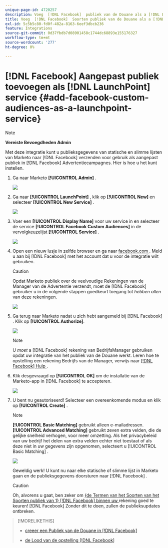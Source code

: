 ```yaml
---
unique-page-id: 4720257
description: Voeg  [!DNL Facebook]  publiek van de Douane als a [!DNL LaunchPoint]  Dienst toe - de Documentatie van Marketo - de Documentatie van het Product
title: Voeg  [!DNL Facebook]  Soorten publiek van de Douane als a [!DNL LaunchPoint]  Dienst toe
exl-id: 5c5b5c80-fd0f-482a-8163-6eef3dbcb236
feature: Integrations
source-git-commit: 0d37fbdb7d08901458c1744dc68893e155176327
workflow-type: tm+mt
source-wordcount: '277'
ht-degree: 0%

---
```


# [!DNL Facebook] Aangepast publiek toevoegen als [!DNL LaunchPoint] service {#add-facebook-custom-audiences-as-a-launchpoint-service}

>[!NOTE]
>
>**Vereiste Bevoegdheden Admin**

Met deze integratie kunt u publieksgegevens van statische en slimme lijsten van Marketo naar [!DNL Facebook] verzenden voor gebruik als aangepast publiek in [!DNL Facebook] Advertentiecampagnes. Hier is hoe u het kunt instellen.

1. Ga naar Marketo **[!UICONTROL Admin]** .

   ![](assets/image2016-11-29-10-3a50-3a29.png)

1. Ga naar **[!UICONTROL LaunchPoint]** , klik op **[!UICONTROL New]** en selecteer **[!UICONTROL New Service]** .

   ![](assets/image2016-11-29-10-3a51-3a11.png)

1. Voer een **[!UICONTROL Display Name]** voor uw service in en selecteer de service **[!UICONTROL Facebook Custom Audiences]** in de vervolgkeuzelijst **[!UICONTROL Service]** .

   ![](assets/image2016-11-29-12-3a51-3a8.png)

1. Open een nieuw lusje in zelfde browser en ga naar [ facebook.com ](https://www.facebook.com/). Meld u aan bij [!DNL Facebook] met het account dat u voor de integratie wilt gebruiken.

   >[!CAUTION]
   >
   >Opdat Marketo publiek over de veelvoudige Rekeningen van de Manager van de Advertentie verzendt, moet de [!DNL Facebook] gebruiker u in de volgende stappen goedkeurt toegang tot *hebben allen* van deze rekeningen.

   ![](assets/image2016-11-29-10-3a52-3a29.png)

1. Ga terug naar Marketo nadat u zich hebt aangemeld bij [!DNL Facebook] . Klik op **[!UICONTROL Authorize]**.

   ![](assets/fb-custom-authorize-hand.png)

   >[!NOTE]
   >
   >U _moet_ a [!DNL Facebook] rekening van BedrijfsManager gebruiken opdat uw integratie van het publiek van de Douane werkt. Leren hoe te opstelling een rekening Bedrijfs van de Manager, verwijs naar [[!DNL Facebook]  Hulp ](https://www.facebook.com/business/help/1710077379203657).

1. Klik desgevraagd op **[!UICONTROL OK]** om de installatie van de Marketo-app in [!DNL Facebook] te accepteren.

   ![](assets/image2016-11-29-10-3a56-3a3.png)

1. U bent nu geautoriseerd! Selecteer een overeenkomende modus en klik op **[!UICONTROL Create]** .

   >[!NOTE]
   >
   >**[!UICONTROL Basic Matching]** gebruikt alleen e-mailadressen. **[!UICONTROL Advanced Matching]** gebruikt zeven extra velden, die de gelijke snelheid verhogen, voor meer omzetting. Als het privacybeleid van uw bedrijf het delen van extra velden echter niet toestaat of als deze niet in uw gegevens zijn opgenomen, selecteert u [!UICONTROL Basic Matching] .

   ![](assets/fb-custom-adv-matching-hands.png)

   Geweldig werk! U kunt nu naar elke statische of slimme lijst in Marketo gaan en de publieksgegevens doorsturen naar [!DNL Facebook] .

   >[!CAUTION]
   >
   >Oh, alvorens u gaat, ben zeker om [ {de Termen van het Soorten van het Soorten publiek van 1}  [!DNL Facebook] binnen uw ](https://www.facebook.com/ads/manage/customaudiences/tos.php) rekening goed te keuren! [!DNL Facebook] Zonder dit te doen, zullen de publieksupdates ontbreken.

>[!MORELIKETHIS]
>
>* [ creeer een Publiek van de Douane in  [!DNL Facebook]](/help/marketo/product-docs/demand-generation/facebook/create-a-custom-audience-in-facebook.md)
>
>* [ de Lood van de opstelling  [!DNL Facebook] ](/help/marketo/product-docs/demand-generation/facebook/set-up-facebook-lead-ads.md)
